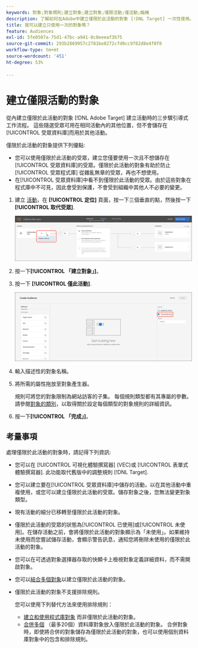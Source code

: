 ```yaml
---
keywords: 對象;對象規則;建立對象;建立對象;僅限活動;僅活動;臨機
description: 了解如何在Adobe中建立僅限於此活動的對象 [!DNL Target] 一次性使用。
title: 我可以建立只使用一次的對象嗎？
feature: Audiences
exl-id: 5fe0507a-75d1-47bc-a941-8c8eeeaf3b75
source-git-commit: 293b2869957c2781be8272cfd0cc9f82d8e4f0f0
workflow-type: tm+mt
source-wordcount: '451'
ht-degree: 53%

---
```


# 建立僅限活動的對象

從內建立僅限於此活動的對象 [!DNL Adobe Target] 建立活動時的三步驟引導式工作流程。 這些隨選受眾可用在相同活動內的其他位置，但不會儲存在[!UICONTROL 受眾資料庫]而用於其他活動。

僅限於此活動的對象提供下列優點:

* 您可以使用僅限於此活動的受眾，建立您僅要使用一次且不想儲存在[!UICONTROL 受眾資料庫]的受眾。僅限於此活動的對象有助於防止 [!UICONTROL 受眾程式庫] 從雜亂無章的受眾，再也不想使用。
* 在[!UICONTROL 受眾資料庫]中看不到僅限於此活動的受眾。由於這些對象在程式庫中不可見，因此會受到保護，不會受到組織中其他人不必要的變更。

1. 建立 [活動](/help/main/c-activities/activities.md#concept_D317A95A1AB54674BA7AB65C7985BA03)，在 **[!UICONTROL 定位]** 頁面，按一下三個垂直的點，然後按一下 **[!UICONTROL 取代受眾]**.

   ![步驟結果](assets/edit_audience.png)

1. 按一下&#x200B;**[!UICONTROL 「建立對象」]**。

1. 按一下 **[!UICONTROL 僅此活動]**.

   ![activity-only-aud影像](assets/activity-only-aud.png)

1. 輸入描述性的對象名稱。
1. 將所需的屬性拖放至對象產生器。

   規則可將您的對象限制為網站訪客的子集。 每個規則類型都有其專屬的參數。請參閱[對象的類別](/help/main/c-target/c-audiences/c-target-rules/target-rules.md#concept_E3A77E42F1644503A829B5107B20880D)，以取得關於設定每個類型的對象規則的詳細資訊。

1. 按一下&#x200B;**[!UICONTROL 「完成」]**。

## 考量事項

處理僅限於此活動的對象時，請記得下列資訊:

* 您可以在 [!UICONTROL 可視化體驗撰寫器] (VEC)或 [!UICONTROL 表單式體驗撰寫器]. 此功能取代舊版中的調整規則 [!DNL Target].
* 您可以建立要在[!UICONTROL 受眾資料庫]中儲存的活動，以在其他活動中重複使用，或您可以建立僅限於此活動的受眾。儲存對象之後，您無法變更對象類型。
* 現有活動的細分已移轉至僅限於此活動的對象。
* 僅限於此活動的受眾的狀態為[!UICONTROL 已使用]或[!UICONTROL 未使用]。在儲存活動之前，會將僅限於此活動的對象顯示為「未使用」。如果維持未使用而您嘗試儲存活動，會顯示警告訊息，通知您將刪除未使用的僅限於此活動的對象。
* 您可以在可透過對象選擇器存取的快顯卡上檢視對象定義詳細資料，而不需開啟對象。
* 您可以[結合多個對象](/help/main/c-target/combining-multiple-audiences.md#concept_A7386F1EA4394BD2AB72399C225981E5)以建立僅限於此活動的對象。
* 僅限於此活動的對象不支援排除規則。

   您可以使用下列替代方法來使用排除規則：

   * [建立和使用程式庫對象](/help/main/c-target/c-audiences/create-audience.md) 而非僅限於此活動的對象。
   * [合併多個](/help/main/c-target/combining-multiple-audiences.md#concept_A7386F1EA4394BD2AB72399C225981E5) （最多20個）資料庫對象放入僅限於此活動的對象。 合併對象時，即使將合併的對象儲存為僅限於此活動的對象，也可以使用個別資料庫對象中的包含和排除規則。
